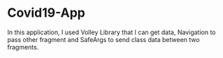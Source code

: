 # Covid19-App
In this application, I used Volley Library that I can get data, Navigation to pass other fragment and SafeArgs to send class data between two fragments.
